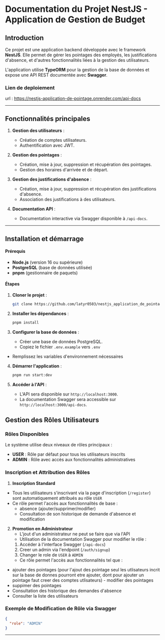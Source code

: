 # Documentation du Projet NestJS - Application de Gestion de Budget

## Introduction

Ce projet est une application backend développée avec le framework **NestJS**. Elle permet de gérer les pointages des employés, les justifications d'absence, et d'autres fonctionnalités liées à la gestion des utilisateurs.

L'application utilise **TypeORM** pour la gestion de la base de données et expose une API REST documentée avec **Swagger**.

### Lien de deploiement
url : https://nestjs-application-de-pointage.onrender.com/api-docs

---

## Fonctionnalités principales

1. **Gestion des utilisateurs** :

   - Création de comptes utilisateurs.
   - Authentification avec JWT.

2. **Gestion des pointages** :

   - Création, mise à jour, suppression et récupération des pointages.
   - Gestion des horaires d'arrivée et de départ.

3. **Gestion des justifications d'absence** :

   - Création, mise à jour, suppression et récupération des justifications d'absence.
   - Association des justifications à des utilisateurs.

4. **Documentation API** :
   - Documentation interactive via Swagger disponible à `/api-docs`.

---

## Installation et démarrage

#### Prérequis

- **Node.js** (version 16 ou supérieure)
- **PostgreSQL** (base de données utilisée)
- **pnpm** (gestionnaire de paquets)

#### Étapes

1. **Cloner le projet** :

   ```bash
   git clone https://github.com/latyr0503/nestjs_application_de_pointage
   ```

2. **Installer les dépendances** :

   ```bash
   pnpm install
   ```

3. **Configurer la base de données** :
   - Créer une base de données PostgreSQL.
   - Copiez le fichier `.env.example` vers `.env`

- Remplissez les variables d'environnement nécessaires

4. **Démarrer l'application** :

   ```bash
   pnpm run start:dev
   ```

5. **Accéder à l'API** :
   - L'API sera disponible sur `http://localhost:3000`.
   - La documentation Swagger sera accessible sur `http://localhost:3000/api-docs`.

## Gestion des Rôles Utilisateurs

### Rôles Disponibles

Le système utilise deux niveaux de rôles principaux :

- **USER** : Rôle par défaut pour tous les utilisateurs inscrits
- **ADMIN** : Rôle avec accès aux fonctionnalités administratives

### Inscription et Attribution des Rôles

1. **Inscription Standard**

- Tous les utilisateurs s'inscrivant via la page d'inscription (`/register`) sont automatiquement attribués au rôle `USER`
- Ce rôle permet l'accès aux fonctionnalités de base :
  - absence (ajouter/supprimer/modifier)
  - Consultation de son historique de demande d'absence et modification

2. **Promotion en Administrateur**
   - L'jout d'un administrateur ne peut se faire que via l'API
   - Utilisation de la documentation Swagger pour modifier le rôle :
   1. Accéder à l'interface Swagger (`/api-docs`)
   2. Creer un admin via l'endpoint (`/auth/signup`)
   3. Changer le role de `USER` à `ADMIN`
   - Ce rôle permet l'accès aux fonctionnalités tel que :
  - ajouter des pointages (pour l'ajout des pointage seul les utlisateurs incrit sur la base de donnes pourront etre ajouter, dont pour ajouter un pointage faut creer des comptes utlisateurs) - modifier des pointages
  - suppimer des pointages
  - Consultation des historique des demandes d'absence
  - Consulter la liste des utilisateurs

### Exemple de Modification de Rôle via Swagger

```json
{
  "role": "ADMIN"
}
```

---

